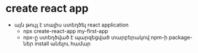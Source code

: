 # create react app

- այն թույլ է տալիս ստեղծել react application
  - npx create-react-app my-first-app
  - npx-ը ստեղծված է պարզեցված տարբերակով npm-ի package-ներ install անելու համար
